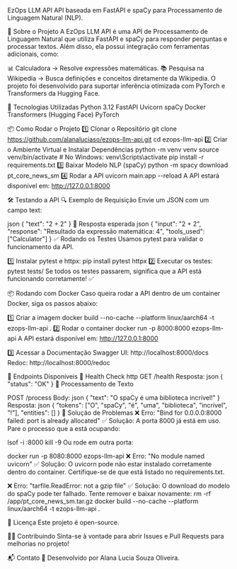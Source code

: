 EzOps LLM API
API baseada em FastAPI e spaCy para Processamento de Linguagem Natural (NLP).


📌 Sobre o Projeto
A EzOps LLM API é uma API de Processamento de Linguagem Natural que utiliza FastAPI e spaCy para responder perguntas e processar textos. Além disso, ela possui integração com ferramentas adicionais, como:

📊 Calculadora → Resolve expressões matemáticas.
📚 Pesquisa na Wikipedia → Busca definições e conceitos diretamente da Wikipedia.
O projeto foi desenvolvido para suportar inferência otimizada com PyTorch e Transformers da Hugging Face.

🚀 Tecnologias Utilizadas
Python 3.12
FastAPI
Uvicorn
spaCy
Docker
Transformers (Hugging Face)
PyTorch

📦 Como Rodar o Projeto
1️⃣ Clonar o Repositório
git clone https://github.com/alanaluciaso/ezops-llm-api.git
cd ezops-llm-api
2️⃣ Criar o Ambiente Virtual e Instalar Dependências
python -m venv venv
source venv/bin/activate  # No Windows: venv\Scripts\activate
pip install -r requirements.txt
3️⃣ Baixar Modelo NLP (spaCy)
python -m spacy download pt_core_news_sm
4️⃣ Rodar a API
uvicorn main:app --reload
A API estará disponível em: http://127.0.0.1:8000

🛠 Testando a API
🔍 Exemplo de Requisição
Envie um JSON com um campo text:

json
{
  "text": "2 + 2"
}
📌 Resposta esperada
json
{
  "input": "2 + 2",
  "response": "Resultado da expressão matemática: 4",
  "tools_used": ["Calculator"]
}
✅ Rodando os Testes
Usamos pytest para validar o funcionamento da API.

1️⃣ Instalar pytest e httpx:
pip install pytest httpx
2️⃣ Executar os testes:
pytest tests/
Se todos os testes passarem, significa que a API está funcionando corretamente! ✅

📦 Rodando com Docker
Caso queira rodar a API dentro de um container Docker, siga os passos abaixo:

1️⃣ Criar a imagem
docker build --no-cache --platform linux/aarch64 -t ezops-llm-api .
2️⃣ Rodar o container
docker run -p 8000:8000 ezops-llm-api
A API estará disponível em: http://127.0.0.1:8000

3️⃣ Acessar a Documentação
Swagger UI: http://localhost:8000/docs
Redoc: http://localhost:8000/redoc

🔄 Endpoints Disponíveis
📌 Health Check
http
GET /health
Resposta:
json
{ "status": "OK" }
📌 Processamento de Texto

POST /process
Body:
json
{ "text": "O spaCy é uma biblioteca incrível!" }
Resposta:
json
{
  "tokens": ["O", "spaCy", "é", "uma", "biblioteca", "incrível", "!"],
  "entities": []
}
🔧 Solução de Problemas
❌ Erro: "Bind for 0.0.0.0:8000 failed: port is already allocated"
✅ Solução: A porta 8000 já está em uso. Pare o processo que a está ocupando:


lsof -i :8000
kill -9 <PID>
Ou rode em outra porta:


docker run -p 8080:8000 ezops-llm-api
❌ Erro: "No module named uvicorn"
✅ Solução: O uvicorn pode não estar instalado corretamente dentro do container. Certifique-se de que está listado no requirements.txt.

❌ Erro: "tarfile.ReadError: not a gzip file"
✅ Solução: O download do modelo do spaCy pode ter falhado. Tente remover e baixar novamente:
rm -rf /app/pt_core_news_sm.tar.gz
docker build --no-cache --platform linux/aarch64 -t ezops-llm-api .

📜 Licença
Este projeto é open-source.

👩‍💻 Contribuindo
Sinta-se à vontade para abrir Issues e Pull Requests para melhorias no projeto!

📬 Contato
📌 Desenvolvido por Alana Lucia Souza Oliveira.
